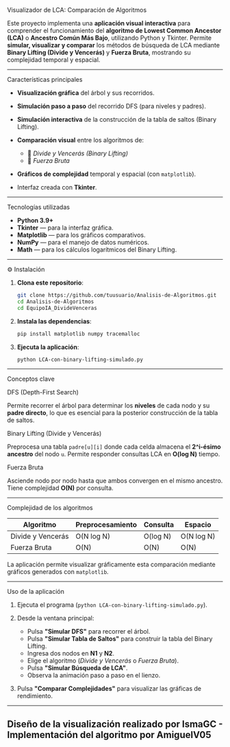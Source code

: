 Visualizador de LCA: Comparación de Algoritmos

Este proyecto implementa una **aplicación visual interactiva** para comprender el funcionamiento del **algoritmo de Lowest Common Ancestor (LCA)** o **Ancestro Común Más Bajo**, utilizando Python y Tkinter.
Permite **simular, visualizar y comparar** los métodos de búsqueda de LCA mediante **Binary Lifting (Divide y Vencerás)** y **Fuerza Bruta**, mostrando su complejidad temporal y espacial.

---

Características principales

* **Visualización gráfica** del árbol y sus recorridos.
* **Simulación paso a paso** del recorrido DFS (para niveles y padres).
* **Simulación interactiva** de la construcción de la tabla de saltos (Binary Lifting).
* **Comparación visual** entre los algoritmos de:

  * 🔵 *Divide y Vencerás (Binary Lifting)*
  * 🔴 *Fuerza Bruta*
* **Gráficos de complejidad** temporal y espacial (con `matplotlib`).
* Interfaz creada con **Tkinter**.

---
Tecnologías utilizadas

* **Python 3.9+**
* **Tkinter** — para la interfaz gráfica.
* **Matplotlib** — para los gráficos comparativos.
* **NumPy** — para el manejo de datos numéricos.
* **Math** — para los cálculos logarítmicos del Binary Lifting.

---

⚙️ Instalación

1. **Clona este repositorio**:

   ```bash
   git clone https://github.com/tuusuario/Analisis-de-Algoritmos.git
   cd Analisis-de-Algoritmos
   cd EquipoIA_DivideVenceras
   ```

2. **Instala las dependencias**:

   ```bash
   pip install matplotlib numpy tracemalloc
   ```

3. **Ejecuta la aplicación**:

   ```bash
   python LCA-con-binary-lifting-simulado.py
   ```

---

Conceptos clave

DFS (Depth-First Search)

Permite recorrer el árbol para determinar los **niveles** de cada nodo y su **padre directo**, lo que es esencial para la posterior construcción de la tabla de saltos.

Binary Lifting (Divide y Vencerás)

Preprocesa una tabla `padre[u][i]` donde cada celda almacena el **2^i-ésimo ancestro** del nodo `u`.
Permite responder consultas LCA en **O(log N)** tiempo.

Fuerza Bruta

Asciende nodo por nodo hasta que ambos convergen en el mismo ancestro.
Tiene complejidad **O(N)** por consulta.

---

Complejidad de los algoritmos

| Algoritmo         | Preprocesamiento | Consulta | Espacio    |
| ----------------- | ---------------- | -------- | ---------- |
| Divide y Vencerás | O(N log N)       | O(log N) | O(N log N) |
| Fuerza Bruta      | O(N)             | O(N)     | O(N)       |

La aplicación permite visualizar gráficamente esta comparación mediante gráficos generados con `matplotlib`.

---

Uso de la aplicación

1. Ejecuta el programa (`python LCA-con-binary-lifting-simulado.py`).
2. Desde la ventana principal:

   * Pulsa **"Simular DFS"** para recorrer el árbol.
   * Pulsa **"Simular Tabla de Saltos"** para construir la tabla del Binary Lifting.
   * Ingresa dos nodos en **N1** y **N2**.
   * Elige el algoritmo (*Divide y Vencerás* o *Fuerza Bruta*).
   * Pulsa **"Simular Búsqueda de LCA"**.
   * Observa la animación paso a paso en el lienzo.
3. Pulsa **"Comparar Complejidades"** para visualizar las gráficas de rendimiento.

---
**Diseño de la visualización realizado por IsmaGC - Implementación del algoritmo por AmiguelV05**
---
